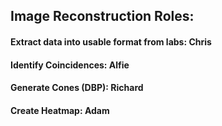 ## Image Reconstruction Roles:

#### Extract data into usable format from labs: Chris

#### Identify Coincidences: Alfie

#### Generate Cones (DBP): Richard

#### Create Heatmap: Adam
